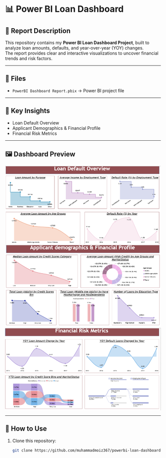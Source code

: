 # 📊 Power BI Loan Dashboard

## 📄 Report Description
This repository contains my **Power BI Loan Dashboard Project**, built to analyze loan amounts, defaults, and year-over-year (YOY) changes.  
The report provides clear and interactive visualizations to uncover financial trends and risk factors.

---

## 📂 Files
- `PowerBI Dashboard Report.pbix` → Power BI project file

---

## 📌 Key Insights
- Loan Default Overview  
- Applicant Demographics & Financial Profile  
- Financial Risk Metrics  

---

## 🖼️ Dashboard Preview
![Loan Default Overview](screenshots/dashboard1.png)  
![Applicant Demographics & Financial Profile](screenshots/dashboard2.png)  
![Financial Risk Metrics](screenshots/dashboard3.png)  

---

## 🚀 How to Use
1. Clone this repository:
   ```bash
   git clone https://github.com/muhammadmoiz367/powerbi-loan-dashboard.git

